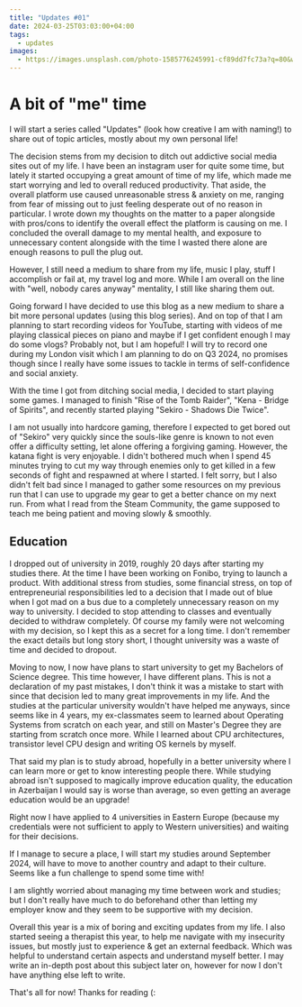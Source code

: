```yaml
---
title: "Updates #01"
date: 2024-03-25T03:03:00+04:00
tags:
  - updates
images:
  - https://images.unsplash.com/photo-1585776245991-cf89dd7fc73a?q=80&w=2340&auto=format&fit=crop&ixlib=rb-4.0.3&ixid=M3wxMjA3fDB8MHxwaG90by1wYWdlfHx8fGVufDB8fHx8fA%3D%3D
---
```


# A bit of "me" time

I will start a series called "Updates" (look how creative I am with naming!) to share out of topic articles, mostly about my own personal life!

The decision stems from my decision to ditch out addictive social media sites out of my life. I have been an instagram user for quite some time, but lately it started occupying a great amount of time of my life, which made me start worrying and led to overall reduced productivity. That aside, the overall platform use caused unreasonable stress & anxiety on me, ranging from fear of missing out to just feeling desperate out of no reason in particular. I wrote down my thoughts on the matter to a paper alongside with pros/cons to identify the overall effect the platform is causing on me. I concluded the overall damage to my mental health, and exposure to unnecessary content alongside with the time I wasted there alone are enough reasons to pull the plug out.

However, I still need a medium to share from my life, music I play, stuff I accomplish or fail at, my travel log and more. While I am overall on the line with "well, nobody cares anyway" mentality, I still like sharing them out.

Going forward I have decided to use this blog as a new medium to share a bit more personal updates (using this blog series). And on top of that I am planning to start recording videos for YouTube, starting with videos of me playing classical pieces on piano and maybe if I get confident enough I may do some vlogs? Probably not, but I am hopeful! I will try to record one during my London visit which I am planning to do on Q3 2024, no promises though since I really have some issues to tackle in terms of self-confidence and social anxiety.

With the time I got from ditching social media, I decided to start playing some games. I managed to finish "Rise of the Tomb Raider", "Kena - Bridge of Spirits", and recently started playing "Sekiro - Shadows Die Twice".

I am not usually into hardcore gaming, therefore I expected to get bored out of "Sekiro" very quickly since the souls-like genre is known to not even offer a difficulty setting, let alone offering a forgiving gaming. However, the katana fight is very enjoyable. I didn't bothered much when I spend 45 minutes trying to cut my way through enemies only to get killed in a few seconds of fight and respawned at where I started. I felt sorry, but I also didn't felt bad since I managed to gather some resources on my previous run that I can use to upgrade my gear to get a better chance on my next run. From what I read from the Steam Community, the game supposed to teach me being patient and moving slowly & smoothly.

## Education

I dropped out of university in 2019, roughly 20 days after starting my studies there. At the time I have been working on Fonibo, trying to launch a product. With additional stress from studies, some financial stress, on top of entrepreneurial responsibilities led to a decision that I made out of blue when I got mad on a bus due to a completely unnecessary reason on my way to university. I decided to stop attending to classes and eventually decided to withdraw completely. Of course my family were not welcoming with my decision, so I kept this as a secret for a long time. I don't remember the exact details but long story short, I thought university was a waste of time and decided to dropout.

Moving to now, I now have plans to start university to get my Bachelors of Science degree. This time however, I have different plans. This is not a declaration of my past mistakes, I don't think it was a mistake to start with since that decision led to many great improvements in my life. And the studies at the particular university wouldn't have helped me anyways, since seems like in 4 years, my ex-classmates seem to learned about Operating Systems from scratch on each year, and still on Master's Degree they are starting from scratch once more. While I learned about CPU architectures, transistor level CPU design and writing OS kernels by myself.

That said my plan is to study abroad, hopefully in a better university where I can learn more or get to know interesting people there. While studying abroad isn't supposed to magically improve education quality, the education in Azerbaijan I would say is worse than average, so even getting an average education would be an upgrade!

Right now I have applied to 4 universities in Eastern Europe (because my credentials were not sufficient to apply to Western universities) and waiting for their decisions.

If I manage to secure a place, I will start my studies around September 2024, will have to move to another country and adapt to their culture. Seems like a fun challenge to spend some time with!

I am slightly worried about managing my time between work and studies; but I don't really have much to do beforehand other than letting my employer know and they seem to be supportive with my decision.

Overall this year is a mix of boring and exciting updates from my life. I also started seeing a therapist this year, to help me navigate with my insecurity issues, but mostly just to experience & get an external feedback. Which was helpful to understand certain aspects and understand myself better. I may write an in-depth post about this subject later on, however for now I don't have anything else left to write.

That's all for now! Thanks for reading (: